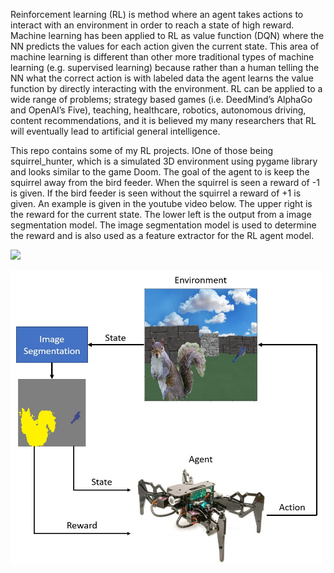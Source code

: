Reinforcement learning (RL) is method where an agent takes actions to interact with an environment in order to reach a state of high reward. 
Machine learning has been applied to RL as value function (DQN) where the NN predicts the values for each action given the current state. 
This area of machine learning is different than other more traditional types of machine learning (e.g. supervised learning)
because rather than a human telling the NN what the correct action is with labeled data the agent learns the value function by directly
interacting with the environment. RL can be applied to a wide range of problems; strategy based games (i.e. DeedMind’s AlphaGo and OpenAI’s Five),
teaching, healthcare, robotics, autonomous driving, content recommendations, and it is believed my many researchers that RL will eventually 
lead to artificial general intelligence.

This repo contains some of my RL projects. IOne of those being squirrel_hunter, which is a simulated 3D environment using pygame
library and looks similar to the game Doom. The goal of the agent to is keep the squirrel away from the bird feeder. When the squirrel is 
seen a reward of -1 is given. If the bird feeder is seen without the squirrel a reward of +1 is given. An example is given in the youtube
video below. The upper right is the reward for the current state. The lower left is the output from a image segmentation model. The image
segmentation model is used to determine the reward and is also used as a feature extractor for the RL agent model.

[![](http://img.youtube.com/vi/JT37ikDX7xc/0.jpg)](http://www.youtube.com/watch?v=JT37ikDX7xc "")



<img src="https://github.com/sterlingrpi/reinforcement_learning/blob/master/RL_flowchart.jpg" width="500">
